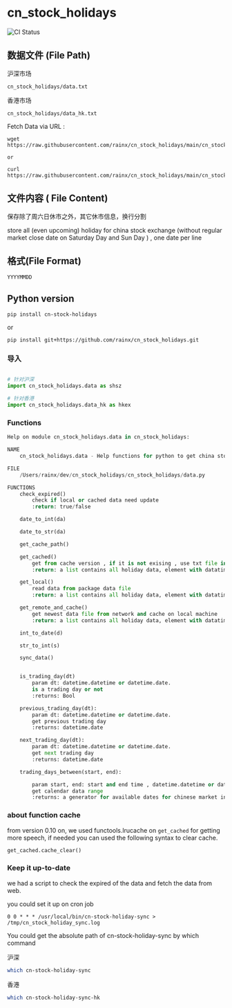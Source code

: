 # cn_stock_holidays

![CI Status](https://github.com/rainx/cn_stock_holidays/actions/workflows/pytest.yml/badge.svg)

## 数据文件 (File Path)

沪深市场

```
cn_stock_holidays/data.txt
```

香港市场

```
cn_stock_holidays/data_hk.txt
```

Fetch Data via URL :

```
wget https://raw.githubusercontent.com/rainx/cn_stock_holidays/main/cn_stock_holidays/data.txt

or

curl https://raw.githubusercontent.com/rainx/cn_stock_holidays/main/cn_stock_holidays/data.txt
```

## 文件内容 ( File Content)

保存除了周六日休市之外，其它休市信息，换行分割

store all (even upcoming) holiday for china stock exchange (without regular market close date on Saturday Day and Sun Day ) , one date per line

## 格式(File Format)

```
YYYYMMDD
```

## Python version

```
pip install cn-stock-holidays
```

or

```
pip install git+https://github.com/rainx/cn_stock_holidays.git
```

### 导入

```python

# 针对沪深
import cn_stock_holidays.data as shsz

# 针对香港
import cn_stock_holidays.data_hk as hkex

```

### Functions

```python
Help on module cn_stock_holidays.data in cn_stock_holidays:

NAME
    cn_stock_holidays.data - Help functions for python to get china stock exchange holidays

FILE
    /Users/rainx/dev/cn_stock_holidays/cn_stock_holidays/data.py

FUNCTIONS
    check_expired()
        check if local or cached data need update
        :return: true/false

    date_to_int(da)

    date_to_str(da)

    get_cache_path()

    get_cached()
        get from cache version , if it is not exising , use txt file in package data
        :return: a list contains all holiday data, element with datatime.date format

    get_local()
        read data from package data file
        :return: a list contains all holiday data, element with datatime.date format

    get_remote_and_cache()
        get newest data file from network and cache on local machine
        :return: a list contains all holiday data, element with datatime.date format

    int_to_date(d)

    str_to_int(s)

    sync_data()


    is_trading_day(dt)
        param dt: datetime.datetime or datetime.date.
        is a trading day or not
        :returns: Bool

    previous_trading_day(dt):
        param dt: datetime.datetime or datetime.date.
        get previous trading day
        :returns: datetime.date

    next_trading_day(dt):
        param dt: datetime.datetime or datetime.date.
        get next trading day
        :returns: datetime.date

    trading_days_between(start, end):

        param start, end: start and end time , datetime.datetime or datetime.date
        get calendar data range
        :returns: a generator for available dates for chinese market included start and end date
```

### about function cache

from version 0.10 on, we used functools.lrucache on `get_cached` for getting more speech,
if needed you can used the following syntax to clear cache.

```python
get_cached.cache_clear()  

```

### Keep it up-to-date

we had a script to check the expired of the data and fetch the data from web.

you could set it up on cron job

```crontab
0 0 * * * /usr/local/bin/cn-stock-holiday-sync > /tmp/cn_stock_holiday_sync.log
```

You could get the absolute path of cn-stock-holiday-sync by which command

沪深

```bash
which cn-stock-holiday-sync
```

香港

```bash
which cn-stock-holiday-sync-hk
```
